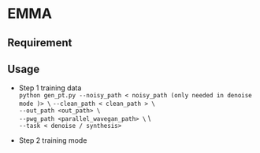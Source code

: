# EMMA
## Requirement
## Usage

* Step 1 training data \
        `python gen_pt.py --noisy_path < noisy_path (only needed in denoise mode )> \`
        `--clean_path < clean_path > \` \
        `--out_path <out_path> \` \
        `--pwg_path <parallel_wavegan_path> \` \   
        `--task < denoise / synthesis>`

* Step 2 training mode
